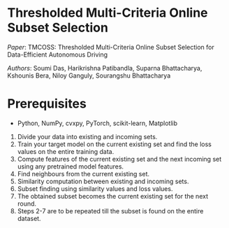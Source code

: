 # Thresholded Multi-Criteria Online Subset Selection

*Paper*: TMCOSS: Thresholded Multi-Criteria Online Subset Selection for Data-Efficient Autonomous Driving

*Authors*: Soumi Das, Harikrishna Patibandla, Suparna Bhattacharya, Kshounis Bera, Niloy Ganguly, Sourangshu Bhattacharya

# Prerequisites

* Python, NumPy, cvxpy, PyTorch, scikit-learn, Matplotlib

1. Divide your data into existing and incoming sets.
2. Train your target model on the current existing set and find the loss values on the entire training data.
3. Compute features of the current existing set and the next incoming set using any pretrained model features.
4. Find neighbours from the current existing set.
5. Similarity computation between existing and incoming sets.
6. Subset finding using similarity values and loss values.
7. The obtained subset becomes the current existing set for the next round.
8. Steps 2-7 are to be repeated till the subset is found on the entire dataset.
